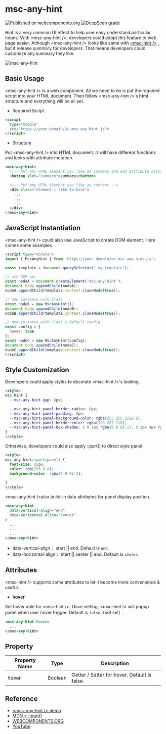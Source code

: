 # msc-any-hint

[![Published on webcomponents.org](https://img.shields.io/badge/webcomponents.org-published-blue.svg)](https://www.webcomponents.org/element/msc-any-hint) [![DeepScan grade](https://deepscan.io/api/teams/16372/projects/26360/branches/836753/badge/grade.svg)](https://deepscan.io/dashboard#view=project&tid=16372&pid=26360&bid=836753)

Hint is a very common UI effect to help user easy understand particular nouns. With &lt;msc-any-hint />, developers could adopt this feature to web page easier. Although &lt;msc-any-hint /> looks like same with [&lt;msc-hint />](https://github.com/meistudioli/msc-hint) , but it release summary for developers. That means developers could customize any summary they like.

![msc-any-hint](https://github.com/meistudioli/msc-any-hint/assets/10822546/d1c69fb8-7343-4e58-81bb-67def3ce60c8)


## Basic Usage

&lt;msc-any-hint /> is a web component. All we need to do is put the required script into your HTML document. Then follow &lt;msc-any-hint />'s html structure and everything will be all set.

- Required Script

```html
<script
  type="module"
  src="https://your-domain/wc-msc-any-hint.js">        
</script>
```

- Structure

Put &lt;msc-any-hint /> into HTML document. It will have different functions and looks with attribute mutation.

```html
<msc-any-hint>
  <!-- Put any HTML element you like as summary and add attribute slot="summary" -->
  <button slot="summary">summary</button>

  <!-- Put any HTML element you like as content -->
  <div class="element-i-like-to-have">
    ...
    ...
    ...
  </div>
</msc-any-hint>
```

## JavaScript Instantiation

&lt;msc-any-hint /> could also use JavaScript to create DOM element. Here comes some examples.

```html
<script type="module">
import { MscAnyHint } from 'https://your-domain/wc-msc-any-hint.js';

const template = document.querySelector('.my-template');

// use DOM api
const nodeA = document.createElement('msc-any-hint');
document.body.appendChild(nodeA);
nodeA.appendChild(template.content.cloneNode(true));

// new instance with Class
const nodeB = new MscAnyHint();
document.body.appendChild(nodeB);
nodeB.appendChild(template.content.cloneNode(true));

// new instance with Class & default config
const config = {
  hover: true
};
const nodeC = new MscAnyHint(config);
document.body.appendChild(nodeC);
nodeC.appendChild(template.content.cloneNode(true));
</script>
```

## Style Customization

Developers could apply styles to decorate &lt;msc-hint />'s looking.

```html
<style>
msc-hint {
  --msc-any-hint-gap: 8px;

  --msc-any-hint-panel-border-radius: 8px;
  --msc-any-hint-panel-padding: 8px;
  --msc-any-hint-panel-background-color: rgba(255 255 255/.9);
  --msc-any-hint-panel-border-color: rgba(199 205 210);
  --msc-any-hint-panel-box-shadow: 0 0 1px rgba(0 0 0/.1), 0 2px 4px rgba(0 0 0/ .08);
}
</style>
```

Otherwise, developers could also apply ::part() to direct style panel.

```html
<style>
msc-any-hint::part(panel) {
  font-size: 16px;
  color: rgb(255 0 0);
  background-color: rgba(0 0 0/.3);
  ...
}
</style>
```

&lt;msc-any-hint />also build-in data attribytes for panel display position.

```html
<msc-any-hint
  data-vertical-align="end"
  data-horizontal-align="center"
>
  ...
  ...
  ...
</msc-any-hint>
```

- data-vertical-align： start || end. Default is `end`.
- data-horizontal-align： start || center || end. Default is `center`.

## Attributes

&lt;msc-hint /> supports some attributes to let it become more convenience & useful.

- **hover**

Set hover able for &lt;msc-hint />. Once setting, &lt;msc-hint /> will popup panel when user hover trigger. Default is `false`（not set）.

```html
<msc-any-hint hover>
  ...
</msc-any-hint>
```

## Property

| Property Name | Type | Description |
| ----------- | ----------- | ----------- |
| hover | Boolean | Getter / Setter for hover. Default is false. |


## Reference
- [&lt;msc-any-hint /> demo](https://blog.lalacube.com/mei/webComponent_msc-any-hint.html)
- [MDN > ::part()](https://developer.mozilla.org/en-US/docs/Web/CSS/::part)
- [WEBCOMPONENTS.ORG](https://www.webcomponents.org/element/msc-any-hint)
- [YouTube](https://youtube.com/shorts/Bt70ng9xD9k)
